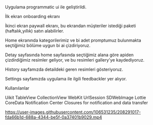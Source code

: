 Uygulama programmatic ui ile geliştirildi.

İlk ekran onboarding ekranı

İkinci ekran paywall ekranı, bu ekrandan müşteriler istediği paketi (haftalık,yıllık) satın alabilirler.

Home ekranında kategorilerimiz ve bi adet promptumuz bulunmakta seçtiğimiz bölüme uygun bi ai çizdiriyoruz.

Detay sayfasında home sayfasında seçtiğimiz alana göre apiden çizdirdiğimiz resimler geliyor, ve bu resimleri gallery'ye kaydediyoruz.

History sayfamızda detaildeki geren resimleri gösteriyoruz.

Settings sayfamızda uygulama ile ilgili feedbackler yer alıyor.

Kullanılanlar

Uikit
TableView
CollectionView
WebKit
UrlSession
SDWebImage
Lottie
CoreData
Notification Center
Closures for notification and data transfer







https://user-images.githubusercontent.com/106531235/208291017-fda66b1d-688a-4344-be5f-0a37401b9029.mp4

